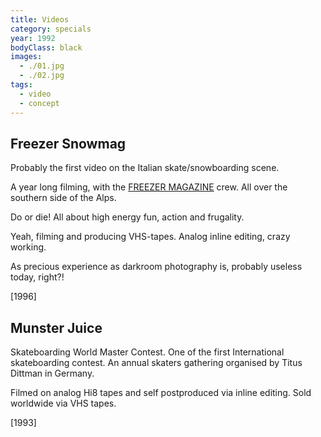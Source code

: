 ```yaml
---
title: Videos
category: specials
year: 1992
bodyClass: black
images:
  - ./01.jpg
  - ./02.jpg
tags:
  - video
  - concept
---
```


## Freezer Snowmag

Probably the first video on the Italian skate/snowboarding scene.

A year long filming, with the [FREEZER MAGAZINE](https://freezer.junglestar.org) crew.
All over the southern side of the Alps.

Do or die!
All about high energy fun, action and frugality.

Yeah, filming and producing VHS-tapes.
Analog inline editing, crazy working.

As precious experience as darkroom photography is,
probably useless today, right?!

[1996]

## Munster Juice

Skateboarding World Master Contest. One of the first International skateboarding contest. An annual skaters gathering organised by Titus Dittman in Germany.

Filmed on analog Hi8 tapes and self postproduced via inline editing. Sold worldwide via VHS tapes.

[1993]
